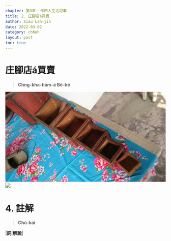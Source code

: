 ```yaml
---
chapter: 第3章——作田人生活記事
title: 2. 庄腳店á買賣
author: Siau Lah-jih
date: 2022-03-02
category: chheh
layout: post
toc: true
---
```


# 庄腳店á買賣
> **Chng-kha-tiàm-á Bé-bē**

![](../too5/06/6-2-2-1.米升.jpg)
![](../too5/06/檔.jpg)
# 4. 註解
> **Chù-kái**

|**詞**|**解說**|
